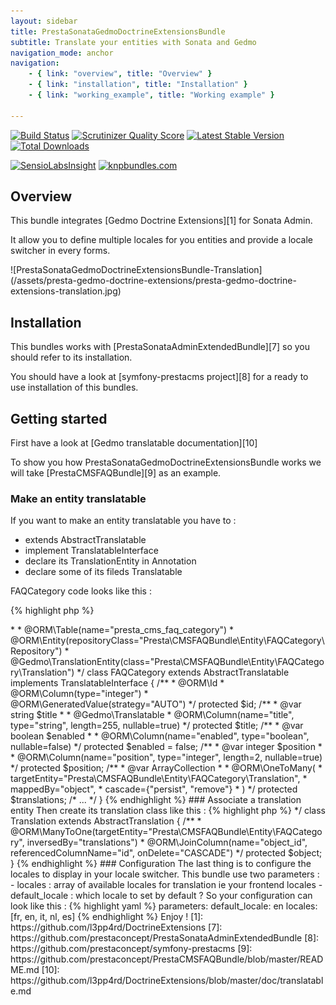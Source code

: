 ```yaml
---
layout: sidebar
title: PrestaSonataGedmoDoctrineExtensionsBundle
subtitle: Translate your entities with Sonata and Gedmo
navigation_mode: anchor
navigation:
    - { link: "overview", title: "Overview" }
    - { link: "installation", title: "Installation" }
    - { link: "working_example", title: "Working example" }

---
```


[![Build Status](https://secure.travis-ci.org/prestaconcept/PrestaSonataGedmoDoctrineExtensionsBundle.png?branch=master)](http://travis-ci.org/prestaconcept/PrestaSonataGedmoDoctrineExtensionsBundle)
[![Scrutinizer Quality Score](https://scrutinizer-ci.com/g/prestaconcept/PrestaSonataGedmoDoctrineExtensionsBundle/badges/quality-score.png?s=682cd4431fb27a42865e28376e276b51d66e48cc)](https://scrutinizer-ci.com/g/prestaconcept/PrestaSonataGedmoDoctrineExtensionsBundle/)
[![Latest Stable Version](https://poser.pugx.org/presta/sonata-gedmo-doctrine-extensions-bundle/v/stable.png)](https://packagist.org/packages/presta/sonata-gedmo-doctrine-extensions-bundle)
[![Total Downloads](https://poser.pugx.org/presta/sonata-gedmo-doctrine-extensions-bundle/downloads.png)](https://packagist.org/packages/presta/sonata-gedmo-doctrine-extensions-bundle)

[![SensioLabsInsight](https://insight.sensiolabs.com/projects/8136ca7e-8bfc-415e-b82d-f7cfe49b2b47/big.png)](https://insight.sensiolabs.com/projects/8136ca7e-8bfc-415e-b82d-f7cfe49b2b47)
[![knpbundles.com](http://knpbundles.com/prestaconcept/PrestaSonataGedmoDoctrineExtensionsBundle/badge)](http://knpbundles.com/prestaconcept/PrestaSonataGedmoDoctrineExtensionsBundle)


## Overview

This bundle integrates [Gedmo Doctrine Extensions][1] for Sonata Admin.

It allow you to define multiple locales for you entities and provide a locale switcher in every forms.

<div class="screenshot" markdown="1">
![PrestaSonataGedmoDoctrineExtensionsBundle-Translation](/assets/presta-gedmo-doctrine-extensions/presta-gedmo-doctrine-extensions-translation.jpg)
</div>


## Installation

This bundles works with [PrestaSonataAdminExtendedBundle][7] so you should refer to its installation.

You should have a look at [symfony-prestacms project][8] for a ready to use installation of this bundles.

## Getting started

First have a look at [Gedmo translatable documentation][10]

To show you how PrestaSonataGedmoDoctrineExtensionsBundle works we will take [PrestaCMSFAQBundle][9] as an example.


### Make an entity translatable

If you want to make an entity translatable you have to :

- extends AbstractTranslatable
- implement TranslatableInterface
- declare its TranslationEntity in Annotation
- declare some of its fileds Translatable

FAQCategory code looks like this :

{% highlight php %}
<?php
namespace Presta\CMSFAQBundle\Entity;

use Presta\SonataGedmoDoctrineExtensionsBundle\Entity\AbstractTranslatable;
use Gedmo\Mapping\Annotation as Gedmo;
use Presta\SonataGedmoDoctrineExtensionsBundle\Entity\TranslatableInterface;
use Doctrine\ORM\Mapping as ORM;
use Doctrine\Common\Collections\ArrayCollection;

/**
 * @author Nicolas Bastien <nbastien@prestaconcept.net>
 *
 * @ORM\Table(name="presta_cms_faq_category")
 * @ORM\Entity(repositoryClass="Presta\CMSFAQBundle\Entity\FAQCategory\Repository")
 * @Gedmo\TranslationEntity(class="Presta\CMSFAQBundle\Entity\FAQCategory\Translation")
 */
class FAQCategory extends AbstractTranslatable implements TranslatableInterface
{
    /**
     * @ORM\Id
     * @ORM\Column(type="integer")
     * @ORM\GeneratedValue(strategy="AUTO")
     */
    protected $id;

    /**
     * @var string $title
     *
     * @Gedmo\Translatable
     * @ORM\Column(name="title", type="string", length=255, nullable=true)
     */
    protected $title;

    /**
     * @var boolean $enabled
     *
     * @ORM\Column(name="enabled", type="boolean", nullable=false)
     */
    protected $enabled = false;

    /**
     * @var integer $position
     *
     * @ORM\Column(name="position", type="integer", length=2, nullable=true)
     */
    protected $position;

    /**
     * @var ArrayCollection
     *
     * @ORM\OneToMany(
     *     targetEntity="Presta\CMSFAQBundle\Entity\FAQCategory\Translation",
     *     mappedBy="object",
     *     cascade={"persist", "remove"}
     * )
     */
    protected $translations;

    /* ... */
}

{% endhighlight %}

### Associate a translation entity

Then create its translation class like this :

{% highlight php %}
<?php

namespace Presta\CMSFAQBundle\Entity\FAQCategory;

use Doctrine\ORM\Mapping as ORM;
use Presta\SonataGedmoDoctrineExtensionsBundle\Entity\AbstractTranslation;

/**
 * @ORM\Entity
 * @ORM\Table(name="presta_cms_faq_category_translation",
 *     uniqueConstraints={@ORM\UniqueConstraint(name="lookup_unique_faq_category_translation_idx", columns={
 *         "locale", "object_id", "field"
 *     })}
 * )
 *
 * @author Nicolas Bastien <nbastien@prestaconcept.net>
 */
class Translation extends AbstractTranslation
{
    /**
     * @ORM\ManyToOne(targetEntity="Presta\CMSFAQBundle\Entity\FAQCategory", inversedBy="translations")
     * @ORM\JoinColumn(name="object_id", referencedColumnName="id", onDelete="CASCADE")
     */
    protected $object;
}

{% endhighlight %}

### Configuration

The last thing is to configure the locales to display in your locale switcher.

This bundle use two parameters :

- locales : array of available locales for translation ie your frontend locales
- default_locale : which locale to set by default ?

So your configuration can look like this :

{% highlight yaml %}

parameters:
    default_locale:  en
    locales: [fr, en, it, nl, es]

{% endhighlight %}

Enjoy !


[1]: https://github.com/l3pp4rd/DoctrineExtensions
[7]: https://github.com/prestaconcept/PrestaSonataAdminExtendedBundle
[8]: https://github.com/prestaconcept/symfony-prestacms
[9]: https://github.com/prestaconcept/PrestaCMSFAQBundle/blob/master/README.md
[10]: https://github.com/l3pp4rd/DoctrineExtensions/blob/master/doc/translatable.md
